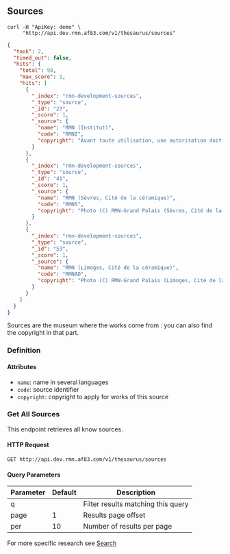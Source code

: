 ## Sources

```shell
curl -H "ApiKey: demo" \
     "http://api.dev.rmn.af83.com/v1/thesaurus/sources"
```

```json
{
  "took": 2,
  "timed_out": false,
  "hits": {
    "total": 98,
    "max_score": 1,
    "hits": [
      {
        "_index": "rmn-development-sources",
        "_type": "source",
        "_id": "27",
        "_score": 1,
        "_source": {
          "name": "RMN (Institut)",
          "code": "RMNI",
          "copyright": "Avant toute utilisation, une autorisation doit expressément être demandée à la Bibliothèque de l’Institut de France : 23 quai de Conti, 75006 Paris, bibliotheque@institut-de-france.fr. Les droits d’utilisation perçus par la Bibliothèque de l’Institut sont indépendants des droits de reproduction dus à l’Agence photographique de la RMN-Grand Palais.\r\nBefore using this picture, you have to apply for authorization at Institut de France : 23 quai de Conti, F-75006 Paris, bibliotheque@institut-de-france.fr. The reproduction fees of the Institut de France are in supplement to those of Agence photographique de la RMN-Grand Palais.\r\nPhoto (C) RMN-Grand Palais (Institut de France)"
        }
      },
      {
        "_index": "rmn-development-sources",
        "_type": "source",
        "_id": "41",
        "_score": 1,
        "_source": {
          "name": "RMN (Sèvres, Cité de la céramique)",
          "code": "RMNS",
          "copyright": "Photo (C) RMN-Grand Palais (Sèvres, Cité de la céramique)"
        }
      },
      {
        "_index": "rmn-development-sources",
        "_type": "source",
        "_id": "53",
        "_score": 1,
        "_source": {
          "name": "RMN (Limoges, Cité de la céramique)",
          "code": "RMNAD",
          "copyright": "Photo (C) RMN-Grand Palais (Limoges, Cité de la céramique)"
        }
      }
    ]
  }
}
```

Sources are the museum where the works come from : you can also find the copyright in that part.

### Definition

#### Attributes

* `name`: name in several languages
* `code`: source identifier
* `copyright`: copyright to apply for works of this source

### Get All Sources

This endpoint retrieves all know sources.

#### HTTP Request

`GET http://api.dev.rmn.af83.com/v1/thesaurus/sources`

#### Query Parameters

Parameter              | Default  | Description
---------              | -------  | -----------
q                      |          | Filter results matching this query
page                   | 1        | Results page offset
per                    | 10       | Number of results per page

For more specific research see [Search](/?shell#search)
